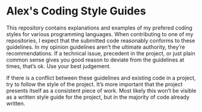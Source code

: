 # Alex's Coding Style Guides

This repository contains explanations and examples of my prefered coding styles for various programming languages. When contributing to one of my repositories, I expect that the submitted code reasonably conforms to these guidelines. In my opinion guidelines aren’t the ultimate authority, they’re recommendations. If a technical issue, precedent in the project, or just plain common sense gives you good reason to deviate from the guidelines at times, that’s ok. Use your best judgement.

If there is a conflict between these guidelines and existing code in a project, try to follow the style of the project. It’s more important that the project presents itself as a consistent piece of work. Most likely this won’t be visible as a written style guide for the project, but in the majority of code already written.
